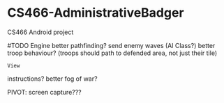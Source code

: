 # CS466-AdministrativeBadger
CS466 Android project

#TODO
	Engine
better pathfinding?
send enemy waves (AI Class?)
better troop behaviour? (troops should path to defended area, not just their tile)

	View
instructions?
better fog of war?

PIVOT: screen capture???